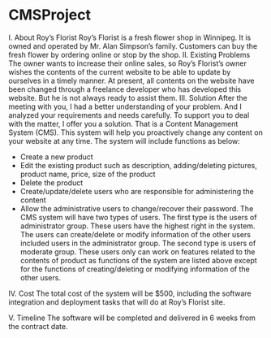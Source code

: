 # CMSProject
 
I. About Roy’s Florist
Roy’s Florist is a fresh flower shop in Winnipeg. It is owned and operated by Mr. Alan Simpson’s family. Customers can
buy the fresh flower by ordering online or stop by the shop.
II. Existing Problems
The owner wants to increase their online sales, so Roy’s Florist’s owner wishes the contents of the current website to be
able to update by ourselves in a timely manner.
At present, all contents on the website have been changed through a freelance developer who has developed this
website. But he is not always ready to assist them.
III. Solution
After the meeting with you, I had a better understanding of your problem. And I analyzed your requirements and needs
carefully.
To support you to deal with the matter, I offer you a solution. That is a Content Management System (CMS). This system
will help you proactively change any content on your website at any time.
The system will include functions as below:
+ Create a new product
+ Edit the existing product such as description, adding/deleting pictures, product name, price, size of the
product
+ Delete the product
+ Create/update/delete users who are responsible for administering the content
+ Allow the administrative users to change/recover their password.
The CMS system will have two types of users.
The first type is the users of administrator group. These users have the highest right in the system. The users can
create/delete or modify information of the other users included users in the administrator group.
The second type is users of moderate group. These users only can work on features related to the contents of product as
functions of the system are listed above except for the functions of creating/deleting or modifying information of the
other users.

IV. Cost
The total cost of the system will be $500, including the software integration and deployment tasks that will do at Roy’s
Florist site.

V. Timeline
The software will be completed and delivered in 6 weeks from the contract date.
